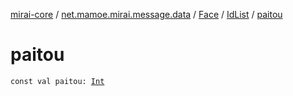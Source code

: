 [mirai-core](../../../index.md) / [net.mamoe.mirai.message.data](../../index.md) / [Face](../index.md) / [IdList](index.md) / [paitou](./paitou.md)

# paitou

`const val paitou: `[`Int`](https://kotlinlang.org/api/latest/jvm/stdlib/kotlin/-int/index.html)